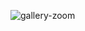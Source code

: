 ![gallery-zoom](https://user-images.githubusercontent.com/55556476/220640132-762da4c9-d3aa-4eba-9110-23d1779da614.png)
